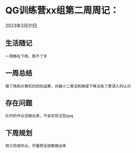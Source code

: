 # QG训练营xx组第二周周记：
2023年3月31日

## 生活随记
    一周都在下雨，跑不了步


## 一周总结
    做了栈和计算机的四则运算，对最小二乘法和梯度下降法有了更深入的认识


## 存在问题
    队列的作业没做出来，不会实现泛型qaq


## 下周规划
    努力完成作业，尽量把全部都做出来


